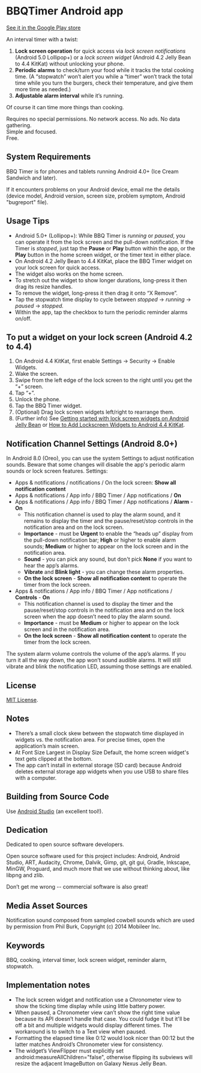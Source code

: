 # BBQTimer Android app

[See it in the Google Play store](https://play.google.com/store/apps/details?id=com.onefishtwo.bbqtimer)

An interval timer with a twist:

1. **Lock screen operation** for quick access via *lock screen notifications* (Android 5.0 Lollipop+) or a *lock screen widget* (Android 4.2 Jelly Bean to 4.4 KitKat) without unlocking your phone.
2. **Periodic alarms** to check/turn your food while it tracks the total cooking time. (A “stopwatch” won’t alert you while a “timer” won’t track the total time while you turn the burgers, check their temperature, and give them more time as needed.)
3. **Adjustable alarm interval** while it’s running.

Of course it can time more things than cooking.

Requires no special permissions.
No network access. No ads. No data gathering.  
Simple and focused.  
Free.

## System Requirements

BBQ Timer is for phones and tablets running Android 4.0+ (Ice Cream Sandwich and later).

If it encounters problems on your Android device, email me the details (device model, Android
version, screen size, problem symptom, Android "bugreport" file).

## Usage Tips
* Android 5.0+ (Lollipop+): While BBQ Timer is *running* or *paused*, you can operate it from the lock screen and the pull-down notification. If the Timer is *stopped*, just tap the **Pause** or **Play** button within the app, or the **Play** button in the home screen widget, or the timer text in either place.
* On Android 4.2 Jelly Bean to 4.4 KitKat, place the BBQ Timer widget on your lock screen for quick access.
* The widget also works on the home screen.
* To stretch out the widget to show longer durations, long-press it then drag its resize handles.
* To remove the widget, long-press it then drag it onto “X Remove”.
* Tap the stopwatch time display to cycle between *stopped* → *running* → *paused* → *stopped.*
* Within the app, tap the checkbox to turn the periodic reminder alarms on/off.

## To put a widget on your lock screen (Android 4.2 to 4.4)
1. On Android 4.4 KitKat, first enable Settings → Security → Enable Widgets.
2. Wake the screen.
3. Swipe from the left edge of the lock screen to the right until you get the “+” screen.
4. Tap “+”.
5. Unlock the phone.
6. Tap the BBQ Timer widget.
7. (Optional) Drag lock screen widgets left/right to rearrange them.
8. (Further info) See [Getting started with lock screen widgets on Android Jelly Bean](http://howto.cnet.com/8301-11310_39-57549747-285/getting-started-with-lock-screen-widgets-on-android-jelly-bean/)
  or [How to Add Lockscreen Widgets to Android 4.4 KitKat](http://www.gottabemobile.com/2013/11/11/add-lockscreen-widgets-android-4-4-kitkat-nexus-5/).

## Notification Channel Settings (Android 8.0+)

In Android 8.0 (Oreo), you can use the system Settings to adjust notification sounds. Beware that
some changes will disable the app's periodic alarm sounds or lock screen features. Settings:

* Apps &amp; notifications / notifications / On the lock screen: **Show all notification content**
* Apps &amp; notifications / App info / BBQ Timer / App notifications / **On**
* Apps &amp; notifications / App info / BBQ Timer / App notifications / **Alarm** - **On**
  * This notification channel is used to play the alarm sound, and it remains to display the timer
    and the pause/reset/stop controls in the notification area and on the lock screen.
  * **Importance** - must be **Urgent** to enable the “heads up” display from the pull-down notification bar;
    **High** or higher to enable alarm sounds;
    **Medium** or higher to appear on the lock screen and in the notification area.
  * **Sound** - you can pick any sound, but don't pick **None** if you want to hear the app’s alarms.
  * **Vibrate** and **Blink light** - you can change these alarm properties.
  * **On the lock screen** - **Show all notification content** to operate the timer from the lock screen.
* Apps &amp; notifications / App info / BBQ Timer / App notifications / **Controls** - **On**
  * This notification channel is used to display the timer and the pause/reset/stop controls in the
    notification area and on the lock screen when the app doesn’t need to play the alarm sound.
  * **Importance** - must be **Medium** or higher to appear on the lock screen and in the notification area.
  * **On the lock screen** - **Show all notification content** to operate the timer from the lock screen.

The system alarm volume controls the volume of the app’s alarms. If you turn it all the way down,
the app won’t sound audible alarms. It will still vibrate and blink the notification LED, assuming
those settings are enabled.

## License

[MIT License](https://github.com/1fish2/BBQTimer/blob/master/LICENSE.md).

## Notes
* There’s a small clock skew between the stopwatch time displayed in widgets vs. the
  notification area. For precise times, open the application’s main screen.
* At Font Size Largest in Display Size Default, the home screen widget's text gets clipped at the bottom.
* The app can’t install in external storage (SD card) because Android deletes
external storage app widgets when you use USB to share files with a computer.

## Building from Source Code
Use [Android Studio](http://developer.android.com/sdk/installing/studio.html) (an excellent tool!).

## Dedication
Dedicated to open source software developers.

Open source software used for this project includes: Android, Android Studio, ART, Audacity, Chrome,
Dalvik, Gimp, git, git gui, Gradle, Inkscape, MinGW, Proguard, and much more that we use without thinking
about, like libpng and zlib.

Don’t get me wrong -- commercial software is also great!

## Media Asset Sources
Notification sound composed from sampled cowbell sounds which are used by permission from Phil Burk,
Copyright (c) 2014 Mobileer Inc.

## Keywords
BBQ, cooking, interval timer, lock screen widget, reminder alarm, stopwatch.

## Implementation notes
* The lock screen widget and notification use a Chronometer view to show the ticking time
display while using little battery power.
* When paused, a Chronometer view can’t show the right time value because its API doesn’t
handle that case. You could fudge it but it'll be off a bit and multiple widgets would
display different times. The workaround is to switch to a Text view when paused.
* Formatting the elapsed time like 0:12 would look nicer than 00:12 but the latter matches Android’s Chronometer view for consistency.
* The widget’s ViewFlipper must explicitly set android:measureAllChildren="false", otherwise
flipping its subviews will resize the adjacent ImageButton on Galaxy Nexus Jelly Bean.
